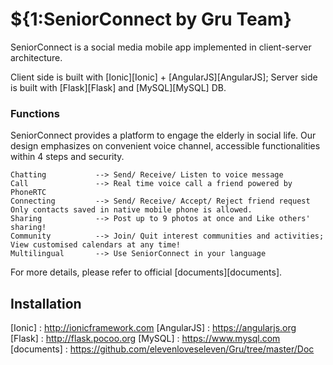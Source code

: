 # ${1:SeniorConnect by Gru Team}
SeniorConnect is a social media mobile app implemented in client-server architecture.

Client side is built with [Ionic][Ionic] + [AngularJS][AngularJS];
Server side is built with [Flask][Flask] and [MySQL][MySQL] DB.

### Functions
SeniorConnect provides a platform to engage the elderly in social life.
Our design emphasizes on convenient voice channel, accessible functionalities within 4 steps and security.

```
Chatting           --> Send/ Receive/ Listen to voice message
Call               --> Real time voice call a friend powered by PhoneRTC
Connecting         --> Send/ Receive/ Accept/ Reject friend request Only contacts saved in native mobile phone is allowed.
Sharing            --> Post up to 9 photos at once and Like others' sharing!
Community          --> Join/ Quit interest communities and activities; View customised calendars at any time!
Multilingual       --> Use SeniorConnect in your language
```
For more details, please refer to official [documents][documents].
## Installation

[Ionic] : http://ionicframework.com
[AngularJS] : https://angularjs.org
[Flask] : http://flask.pocoo.org
[MySQL] : https://www.mysql.com
[documents] : https://github.com/elevenloveseleven/Gru/tree/master/Doc